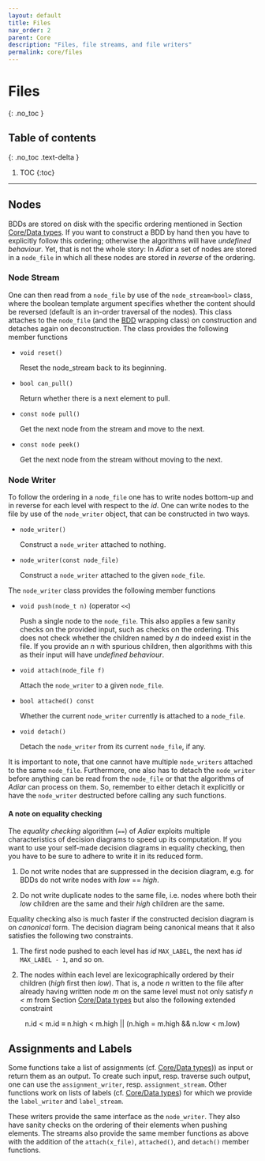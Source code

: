 ```yaml
---
layout: default
title: Files
nav_order: 2
parent: Core
description: "Files, file streams, and file writers"
permalink: core/files
---
```


# Files
{: .no_toc }

## Table of contents
{: .no_toc .text-delta }

1. TOC
{:toc}

---

## Nodes

BDDs are stored on disk with the specific ordering mentioned in Section
[Core/Data types](./data_types#identifiers-and-ordering). If you want to
construct a BDD by hand then you have to explicitly follow this ordering;
otherwise the algorithms will have _undefined behaviour_. Yet, that is not the
whole story: In _Adiar_ a set of nodes are stored in a `node_file` in which all
these nodes are stored in _reverse_ of the ordering.


### Node Stream

One can then read from a `node_file` by use of the `node_stream<bool>` class,
where the boolean template argument specifies whether the content should be
reversed (default is an in-order traversal of the nodes). This class attaches to
the `node_file` (and the [BDD](../bdd) wrapping class) on construction and
detaches again on deconstruction. The class provides the following member
functions

- `void reset()`

  Reset the node_stream back to its beginning.
  
- `bool can_pull()`

  Return whether there is a next element to pull.

- `const node pull()`

  Get the next node from the stream and move to the next.

- `const node peek()`

  Get the next node from the stream without moving to the next.

### Node Writer

To follow the ordering in a `node_file` one has to write nodes bottom-up and in
reverse for each level with respect to the _id_. One can write nodes to the file
by use of the `node_writer` object, that can be constructed in two ways.

- `node_writer()`

  Construct a `node_writer` attached to nothing.

- `node_writer(const node_file)`

  Construct a `node_writer` attached to the given `node_file`.

The `node_writer` class provides the following member functions

- `void push(node_t n)` (operator `<<`)

  Push a single node to the `node_file`. This also applies a few sanity checks
  on the provided input, such as checks on the ordering. This does not check
  whether the children named by _n_ do indeed exist in the file. If you provide
  an _n_ with spurious children, then algorithms with this as their input will
  have _undefined behaviour_.

- `void attach(node_file f)`

  Attach the `node_writer` to a given `node_file`.

- `bool attached() const`

  Whether the current `node_writer` currently is attached to a `node_file`.

- `void detach()`

  Detach the `node_writer` from its current `node_file`, if any.

It is important to note, that one cannot have multiple `node_writers` attached
to the same `node_file`. Furthermore, one also has to detach the `node_writer`
before anything can be read from the `node_file` or that the algorithms of
_Adiar_ can process on them. So, remember to either detach it explicitly or have
the `node_writer` destructed before calling any such functions.

#### A note on equality checking

The _equality checking_ algorithm (`==`) of _Adiar_ exploits multiple
characteristics of decision diagrams to speed up its computation. If you want to
use your self-made decision diagrams in equality checking, then you have to be
sure to adhere to write it in its reduced form.

1. Do not write nodes that are suppressed in the decision diagram, e.g. for BDDs
   do not write nodes with _low_ == _high_.

2. Do not write duplicate nodes to the same file, i.e. nodes where both their
   _low_ children are the same and their _high_ children are the same.

Equality checking also is much faster if the constructed decision diagram is on
_canonical_ form. The decision diagram being canonical means that it also
satisfies the following two constraints.

1. The first node pushed to each level has _id_ `MAX_LABEL`, the next has _id_
   `MAX_LABEL - 1`, and so on.

2. The nodes within each level are lexicographically ordered by their children
  (_high_ first then _low_). That is, a node _n_ written to the file after
  already having written node _m_ on the same level must not only satisfy _n <
  m_ from Section [Core/Data types](./data_types#identifiers-and-ordering) but
  also the following extended constraint

<p style="text-align: center;">
  n.id < m.id ≡ n.high < m.high || (n.high = m.high && n.low < m.low)
</p>

## Assignments and Labels

Some functions take a list of assignments (cf. [Core/Data types](./data_types#assignments)))
as input or return them as an output. To create such input, resp. traverse such
output, one can use the `assignment_writer`, resp. `assignment_stream`. Other
functions work on lists of labels (cf. [Core/Data types](./data_types#identifiers-and-ordering))
for which we provide the `label_writer` and `label_stream`.

These writers provide the same interface as the `node_writer`. They also have
sanity checks on the ordering of their elements when pushing elements. The
streams also provide the same member functions as above with the addition of the
`attach(x_file)`, `attached()`, and `detach()` member functions.

